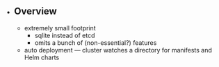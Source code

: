 - ## Overview
	- extremely small footprint
		- sqlite instead of etcd
		- omits a bunch of (non-essential?) features
	- auto deployment — cluster watches a directory for manifests and Helm charts